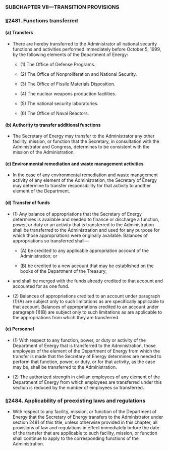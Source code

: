 ### SUBCHAPTER VII—TRANSITION PROVISIONS

### §2481. Functions transferred
#### (a) Transfers
* There are hereby transferred to the Administrator all national security functions and activities performed immediately before October 5, 1999, by the following elements of the Department of Energy:

  * (1) The Office of Defense Programs.

  * (2) The Office of Nonproliferation and National Security.

  * (3) The Office of Fissile Materials Disposition.

  * (4) The nuclear weapons production facilities.

  * (5) The national security laboratories.

  * (6) The Office of Naval Reactors.

#### (b) Authority to transfer additional functions
* The Secretary of Energy may transfer to the Administrator any other facility, mission, or function that the Secretary, in consultation with the Administrator and Congress, determines to be consistent with the mission of the Administration.

#### (c) Environmental remediation and waste management activities
* In the case of any environmental remediation and waste management activity of any element of the Administration, the Secretary of Energy may determine to transfer responsibility for that activity to another element of the Department.

#### (d) Transfer of funds
* (1) Any balance of appropriations that the Secretary of Energy determines is available and needed to finance or discharge a function, power, or duty or an activity that is transferred to the Administration shall be transferred to the Administration and used for any purpose for which those appropriations were originally available. Balances of appropriations so transferred shall—

  * (A) be credited to any applicable appropriation account of the Administration; or

  * (B) be credited to a new account that may be established on the books of the Department of the Treasury;

* and shall be merged with the funds already credited to that account and accounted for as one fund.


* (2) Balances of appropriations credited to an account under paragraph (1)(A) are subject only to such limitations as are specifically applicable to that account. Balances of appropriations credited to an account under paragraph (1)(B) are subject only to such limitations as are applicable to the appropriations from which they are transferred.

#### (e) Personnel
* (1) With respect to any function, power, or duty or activity of the Department of Energy that is transferred to the Administration, those employees of the element of the Department of Energy from which the transfer is made that the Secretary of Energy determines are needed to perform that function, power, or duty, or for that activity, as the case may be, shall be transferred to the Administration.

* (2) The authorized strength in civilian employees of any element of the Department of Energy from which employees are transferred under this section is reduced by the number of employees so transferred.

### §2484. Applicability of preexisting laws and regulations
* With respect to any facility, mission, or function of the Department of Energy that the Secretary of Energy transfers to the Administrator under section 2481 of this title, unless otherwise provided in this chapter, all provisions of law and regulations in effect immediately before the date of the transfer that are applicable to such facility, mission, or function shall continue to apply to the corresponding functions of the Administration.